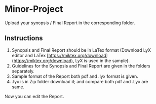 # Minor-Project
Upload your synopsis / Final Report in the corresponding folder.

## Instructions
1. Synopsis and Final Report should be in LaTex format (Download LyX editor and LaTex [https://miktex.org/download](https://miktex.org/download), LyX is used in the sample).
1. Guidelines for the Synopsis and Final Report are given in the folders separately.
1. Sample format of the Report both pdf and .lyx format is given. 
1. .lyx is in Zip folder download it; and compare both pdf and .Lyx are same.

Now you can edit the Report.



